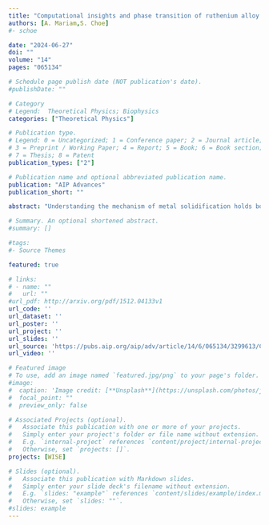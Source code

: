 ```yaml
---
title: "Computational insights and phase transition of ruthenium alloy by classical molecular dynamics simulations"
authors: [A. Mariam,S. Choe]
#- schoe

date: "2024-06-27"
doi: ""
volume: "14"
pages: "065134"

# Schedule page publish date (NOT publication's date).
#publishDate: ""

# Category
# Legend:  Theoretical Physics; Biophysics
categories: ["Theoretical Physics"]

# Publication type.
# Legend: 0 = Uncategorized; 1 = Conference paper; 2 = Journal article;
# 3 = Preprint / Working Paper; 4 = Report; 5 = Book; 6 = Book section;
# 7 = Thesis; 8 = Patent
publication_types: ["2"]

# Publication name and optional abbreviated publication name.
publication: "AIP Advances"
publication_short: ""

abstract: "Understanding the mechanism of metal solidification holds both theoretical significance and practical importance. In this study, we conducted molecular dynamics simulations to investigate the impact of cooling rates on the solidification of a melted ruthenium alloy using the embedded atom method (EAM) potential. The EAM potential is a widely employed interatomic potential for describing the metallic system, which can capture numerous crucial properties, including mechanical properties, the energy of competing crystal structure dynamics, defects, and liquid structures. Our simulations showed that upon quenching with different cooling rates, the system transformed into a supercooled liquid state at 1200 K, and a hexagonal close-packed cluster emerged as a dominant structure that remained stable even in the supercooled state. A critical cooling rate (1011 K/s) marked the transition from crystal to amorphous phase; this transition exhibited an upward trend as the superheating temperature increased until it reached the maximum achievable cooling rate. Our simulations also revealed that the optimal conditions for undercooling and superheating occur at ∼0.4396 and 1.2893 Tm, respectively, where Tm is the melting temperature. Our results provide comprehensive insights into the evolution of melt structures with changing temperatures during deep undercooling, the formation of homogeneous melt-free crystal regions, and the effect of the molten state on solidification phenomena."

# Summary. An optional shortened abstract.
#summary: []

#tags:
#- Source Themes

featured: true

# links:
# - name: ""
#   url: ""
#url_pdf: http://arxiv.org/pdf/1512.04133v1
url_code: ''
url_dataset: ''
url_poster: ''
url_project: ''
url_slides: ''
url_source: 'https://pubs.aip.org/aip/adv/article/14/6/065134/3299613/Computational-insights-and-phase-transition-of'
url_video: ''

# Featured image
# To use, add an image named `featured.jpg/png` to your page's folder.
#image:
#  caption: 'Image credit: [**Unsplash**](https://unsplash.com/photos/jdD8gXaTZsc)'
#  focal_point: ""
#  preview_only: false

# Associated Projects (optional).
#   Associate this publication with one or more of your projects.
#   Simply enter your project's folder or file name without extension.
#   E.g. `internal-project` references `content/project/internal-project/index.md`.
#   Otherwise, set `projects: []`.
projects: [WISE]

# Slides (optional).
#   Associate this publication with Markdown slides.
#   Simply enter your slide deck's filename without extension.
#   E.g. `slides: "example"` references `content/slides/example/index.md`.
#   Otherwise, set `slides: ""`.
#slides: example
---
```



